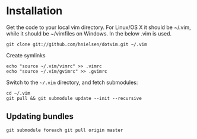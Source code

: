 # Installation

Get the code to your local vim directory. For Linux/OS X it should be ~/.vim, while it should be ~/vimfiles on Windows.
In the below .vim is used.

    git clone git://github.com/hnielsen/dotvim.git ~/.vim

Create symlinks

    echo "source ~/.vim/vimrc" >> .vimrc
    echo "source ~/.vim/gvimrc" >> .gvimrc

Switch to the `~/.vim` directory, and fetch submodules:

    cd ~/.vim
    git pull && git submodule update --init --recursive

## Updating bundles

    git submodule foreach git pull origin master
